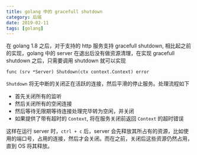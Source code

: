 ```yaml
---
title: golang 中的 gracefull shutdown
category: 后端
date: 2019-02-11
tags: [golang]
---
```


在 golang 1.8 之后，对于支持的 http 服务支持 gracefull shutdown, 相比起之前的实现，golang 中的 server 在退出后没有做资源清理，在实现 gracefull shutdown 之后，只需要调用 shutdown 就可以实现

```golang
func (srv *Server) Shutdown(ctx context.Context) error
```

`Shutdown` 将无中断的关闭正在活跃的连接，然后平滑的停止服务。处理流程如下

- 首先关闭所有的监听
- 然后关闭所有的空闲连接
- 然后等待无限期等待连接处理完毕转为空闲，并关闭
- 如果提供了带有超时的 `Context`, 将在服务关闭前返回 `Context` 的超时错误

这样在运行 server 时，`ctrl + c` 后，server 会先释放其所占有的资源，比如使用的端口号，占用的连接，然后才会关闭。而在之前，关闭后这些资源仍然占用，直到 OS 将其释放。